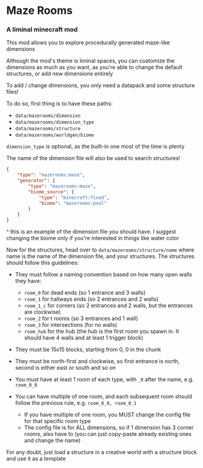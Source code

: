 # Maze Rooms
### A liminal minecraft mod

This mod allows you to explore procedurally generated maze-like dimensions

Although the mod's theme is liminal spaces, you can customize the dimensions as much as you want, as you're able to change the default structures, or add new dimensions entirely

To add / change dimensions, you only need a datapack and some structure files!

To do so, first thing is to have these paths:
- `data/mazerooms/dimension`
- `data/mazerooms/dimension_type`
- `data/mazerooms/structure`
- `data/mazerooms/worldgen/biome`

`dimension_type` is optional, as the built-in one most of the time is plenty

The name of the dimension file will also be used to search structures!
```json
{
    "type": "mazerooms:maze",
    "generator": {
        "type": "mazerooms:maze",
        "biome_source": {
            "type": "minecraft:fixed",
            "biome": "mazerooms:pool"
        }
    }
}
```

^ this is an example of the dimension file you should have. I suggest changing the biome only if you're interested in things like water color

Now for the structures, head over to `data/mazerooms/structure/name` where name is the name of the dimension file, and your structures. The structures should follow this guidelines:

- They must follow a naming convention based on how many open walls they have:
  * `room_0` for dead ends (so 1 entrance and 3 walls)
  * `room_1` for hallways ends (so 2 entrances and 2 walls)
  * `room_1_c` for corners (so 2 entrances and 2 walls, but the entrances are clockwise)
  * `room_2` for t rooms (so 3 entrances and 1 wall)
  * `room_3` for intersections (for no walls)
  * `room_hub` for the hub (the hub is the first room you spawn in. It should have 4 walls and at least 1 trigger block)

- They must be 15x15 blocks, starting from 0, 0 in the chunk
- They must be north-first and clockwise, so first entrance is north, second is either east or south and so on
- You must have at least 1 room of each type, with `_0` after the name, e.g. `room_0_0`
- You can have multiple of one room, and each subsequent room should follow the previous rule, e.g. `room_0_0, room_0_1`
  * If you have multiple of one room, you MUST change the config file for that specific room type
  * The config file is for ALL dimensions, so if 1 dimension has 3 corner rooms, also have to (you can just copy-paste already existing ones and change the name)

For any doubt, just load a structure in a creative world with a structure block and use it as a template